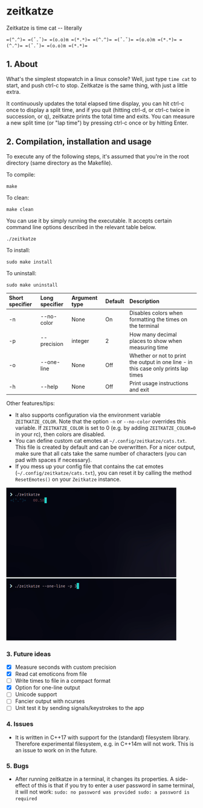 zeitkatze
=========

Zeitkatze is time cat -- literally
```
=(^.^)= =(ˇ.ˇ)= =(o.o)m =(*.*)= =(^.^)= =(ˇ.ˇ)= =(o.o)m =(*.*)= =(^.^)= =(ˇ.ˇ)= =(o.o)m =(*.*)=
```

## 1. About
What's the simplest stopwatch in a linux console?
Well, just type `time cat` to start, and push ctrl-c to stop.
Zeitkatze is the same thing, with just a little extra.

It continuously updates the total elapsed time display, you can hit ctrl-c once to display a split time,
and if you quit (hitting ctrl-d, or ctrl-c twice in succession, or q), zeitkatze prints the total time and
exits. You can measure a new split time (or "lap time") by pressing ctrl-c once or by hitting Enter.


## 2. Compilation, installation and usage
To execute any of the following steps,
it's assumed that you're in the root directory (same directory as the Makefile).  

To compile:
```
make
```
To clean:
```
make clean
```
You can use it by simply running the executable.
It accepts certain command line options described in the relevant table below.
```
./zeitkatze
```
To install:
```
sudo make install
```
To uninstall:
```
sudo make uninstall
```

| Short specifier | Long specifier            | Argument type | Default | Description                                                                              |
|:--------------- |:--------------------------|:--------------|:--------|:-----------------------------------------------------------------------------------------|
| -n              | --no-color                |  None         | On      |Disables colors when formatting the times on the terminal                                 |   
| -p              | --precision               |  integer      | 2       |How many decimal places to show when measuring time                                       | 
| -o              | --one-line                |  None         | Off     |Whether or not to print the output in one line - in this case only prints lap times       | 
| -h              | --help                    |  None         | Off     |Print usage instructions and exit                                                         | 

Other features/tips:
* It also supports configuration via the environment variable `ZEITKATZE_COLOR`. Note that the
option `-n` or `--no-color` overrides this variable. If `ZEITKATZE_COLOR` is set to 0 (e.g. by
adding `ZEITKATZE_COLOR=0` in your rc), then colors are disabled.
* You can define custom cat emotes at `~/.config/zeitkatze/cats.txt`. This file is created by
default and can be overwritten. For a nicer output, make sure that all cats take the same number
of characters (you can pad with spaces if necessary).
* If you mess up your config file that contains the cat emotes (`~/.config/zeitkatze/cats.txt`),
you can reset it by calling the method `ResetEmotes()` on your `Zeitkatze` instance.

<p float="left">
    <img src="https://raw.githubusercontent.com/leonmavr/zeitkatze/master/assets/demo.gif" width="450" />
    <img src="https://raw.githubusercontent.com/leonmavr/zeitkatze/master/assets/demo_one_line.gif" width="450" />
</p>

### 3. Future ideas
- [x] Measure seconds with custom precision
- [x] Read cat emoticons from file
- [ ] Write times to file in a compact format
- [x] Option for one-line output
- [ ] Unicode support
- [ ] Fancier output with ncurses
- [ ] Unit test it by sending signals/keystrokes to the app

### 4. Issues
* It is written in C++17 with support for the (standard) filesystem library.
Therefore experimental filesystem, e.g. in C++14m will not work.
This is an issue to work on in the future.

### 5. Bugs
* After running zeitkatze in a terminal, it changes its properties.
A side-effect of this is that if you try to enter a user password in
same terminal, it will not work: `sudo: no password was provided
sudo: a password is required`
